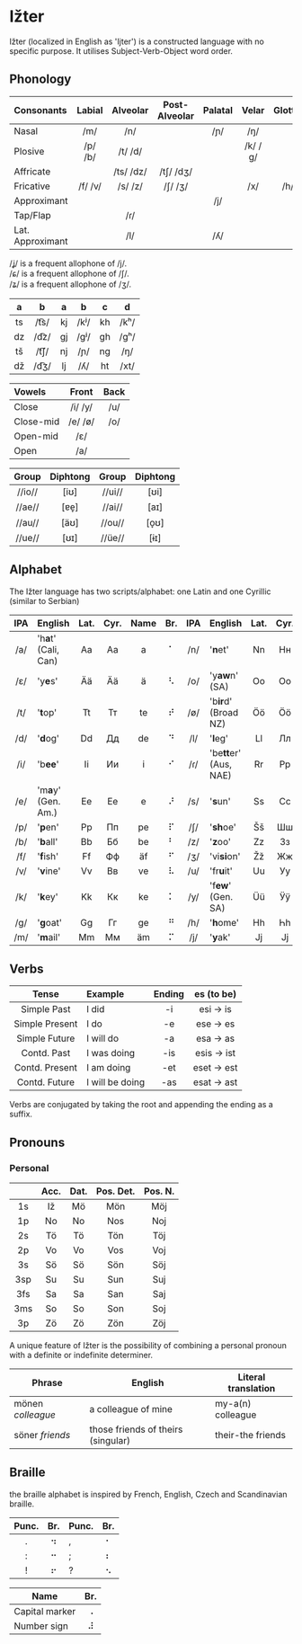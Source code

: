 # Ižter

Ižter (localized in English as 'Ijter') is a constructed language with no specific purpose.
It utilises Subject-Verb-Object word order.
## Phonology

| Consonants       | Labial  | Alveolar  | Post-Alveolar | Palatal | Velar | Glottal |
|:---------------- |:-------:|:---------:|:---------:|:---:|:-------:|:---:|
| Nasal            | /m/     | /n/       |           | /ɲ/ | /ŋ/     |     |
| Plosive          | /p/ /b/ | /t/ /d/   |           |     | /k/ /ɡ/ |     |
| Affricate        |         | /ts/ /dz/ | /tʃ/ /dʒ/ |     |         |     |
| Fricative        | /f/ /v/ | /s/ /z/   | /ʃ/ /ʒ/   |     | /x/     | /h/ |
| Approximant      |         |           |           | /j/ |         |     |
| Tap/Flap         |         | /ɾ/       |           |     |         |     |
| Lat. Approximant |         | /l/       |           | /ʎ/ |         |     |

/ʝ/ is a frequent allophone of /j/.  
/ɕ/ is a frequent allophone of /ʃ/.  
/ʑ/ is a frequent allophone of /ʒ/.

| a  | b    | a  | b    | c  | d    |
|:--:|:----:|:--:|:----:|:--:|:----:|
| ts | /t͡s/ | kj | /kʲ/ | kh | /kʰ/ |
| dz | /d͡z/ | gj | /gʲ/ | gh | /gʰ/ |
| tš | /t͡ʃ/ | nj | /ɲ/  | ng | /ŋ/  |
| dž | /d͡ʒ/ | lj | /ʎ/  | ht | /xt/ |

| Vowels    | Front   | Back |
|:--------- |:-------:|:----:|
| Close     | /i/ /y/ | /u/  |
| Close-mid | /e/ /ø/ | /o/  |
| Open-mid  | /ɛ/     |      |
| Open      | /a/     |      |

| Group  | Diphtong | Group  | Diphtong |
|:------:|:-----:|:------:|:-----:|
| //io// | \[iʊ] | //ui// | \[ʊi] |
| //ae// | \[ɐe̞] | //ai// | \[aɪ] |
| //au// | \[äʊ] | //ou// | \[o̞ʊ] |
| //ue// | \[ʊɪ] | //üe// | \[ɨɪ] |

## Alphabet
The Ižter language has two scripts/alphabet: one Latin and one Cyrillic (similar to Serbian)

| IPA | English | Lat. | Cyr. | Name | Br. | IPA | English | Lat. | Cyr. | Name | Br. |
|:---:|:------- |:----:|:----:|:----:|:---:|:---:|:------- |:----:|:----:|:----:|:---:|
| /a/ | 'h**a**t' (Cali, Can) | Aa | Аа | a  | ⠁ | /n/ | '**n**et'               | Nn | Нн | än | ⠝ |
| /ɛ/ | 'y**e**s'             | Ää | Ӓӓ | ä  | ⠣ | /o/ | 'y**aw**n' (SA)         | Oo | Оо | o  | ⠕ |
| /t/ | '**t**op'             | Tt | Тт | te | ⠞ | /ø/ | 'b**ir**d' (Broad NZ)   | Öö | Ӧӧ | ö  | ⠪ |
| /d/ | '**d**og'             | Dd | Дд | de | ⠙ | /l/ | '**l**eg'               | Ll | Лл | äl | ⠇ |
| /i/ | 'b**ee**'             | Ii | Ии | i  | ⠊ | /ɾ/ | 'be**tt**er' (Aus, NAE) | Rr | Рр | är | ⠗ |
| /e/ | 'm**a**y' (Gen. Am.)  | Ee | Ее | e  | ⠜ | /s/ | '**s**un'              | Ss | Сс | äs | ⠎ |
| /p/ | '**p**en'             | Pp | Пп | pe | ⠏ | /ʃ/ | '**sh**oe'              | Šš | Шш | äš | ⠱ |
| /b/ | '**b**all'            | Bb | Бб | be | ⠃ | /z/ | '**z**oo'               | Zz | Зз | ze | ⠵ |
| /f/ | '**f**ish'            | Ff | Фф | äf | ⠋ | /ʒ/ | 'vi**si**on'            | Žž | Жж | že | ⠮ |
| /v/ | '**v**ine'            | Vv | Вв | ve | ⠧ | /u/ | 'fr**u**it'             | Uu | Уу | u  | ⠥ |
| /k/ | '**k**ey'             | Kk | Кк | ke | ⠅ | /y/ | 'f**ew**' (Gen. SA)     | Üü | Ӱӱ | ü  | ⠽ |
| /g/ | '**g**oat'            | Gg | Гг | ge | ⠛ | /h/ | '**h**ome'              | Hh | Һһ | he | ⠓ |
| /m/ | '**m**ail'            | Mm | Мм | äm | ⠍ | /j/ | '**y**ak'               | Jj | Јј | je | ⠚ |

## Verbs

| Tense          | Example         | Ending | es (to be) |
|:---:           |:---             |:---:   | :---:      |
| Simple Past    | I did           | -i     | esi → is   |
| Simple Present | I do            | -e     | ese → es   |
| Simple Future  | I will do       | -a     | esa → as   |
| Contd. Past    | I was doing     | -is    | esis → ist |
| Contd. Present | I am doing      | -et    | eset → est |
| Contd. Future  | I will be doing | -as    | esat → ast |



Verbs are conjugated by taking the root and appending the ending as a suffix.

## Pronouns

### Personal

|     | Acc. | Dat. | Pos. Det. | Pos. N. |
|:---:|:---: |:---: |:---: |:---:|
| 1s  | Iž | Mö | Mön | Möj |
| 1p  | No | No | Nos | Noj |
| 2s  | Tö | Tö | Tön | Töj |
| 2p  | Vo | Vo | Vos | Voj |
| 3s  | Sö | Sö | Sön | Söj |
| 3sp | Su | Su | Sun | Suj |
| 3fs | Sa | Sa | San | Saj |
| 3ms | So | So | Son | Soj |
| 3p  | Zö | Zö | Zön | Zöj |

A unique feature of Ižter is the possibility of combining a personal pronoun with a definite or indefinite determiner.

| Phrase | English | Literal translation |
| --- | --- | --- |
| mönen _colleague_ | a colleague of mine                | my-a(n) colleague |
| söner _friends_   | those friends of theirs (singular) | their-the friends |

## Braille


the braille alphabet is inspired by French, English, Czech and Scandinavian braille.

| Punc. | Br. | Punc. | Br. |
|:-----:|:---:|:------|:---:|
| .     | ⠲   | ,     | ⠂  |
| :     | ⠒   | ;     | ⠆  |
| !     | ⠖   | ?     | ⠢  |

| Name     | Br. |
| ---      |:---:|
| Capital marker | ⠠ |
| Number sign    | ⠼ |
